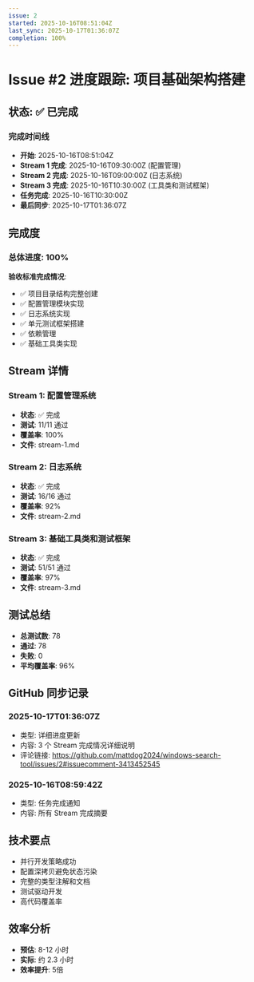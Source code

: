 ```yaml
---
issue: 2
started: 2025-10-16T08:51:04Z
last_sync: 2025-10-17T01:36:07Z
completion: 100%
---
```


# Issue #2 进度跟踪: 项目基础架构搭建

## 状态: ✅ 已完成

### 完成时间线
- **开始**: 2025-10-16T08:51:04Z
- **Stream 1 完成**: 2025-10-16T09:30:00Z (配置管理)
- **Stream 2 完成**: 2025-10-16T09:00:00Z (日志系统)
- **Stream 3 完成**: 2025-10-16T10:30:00Z (工具类和测试框架)
- **任务完成**: 2025-10-16T10:30:00Z
- **最后同步**: 2025-10-17T01:36:07Z

## 完成度

### 总体进度: 100%

**验收标准完成情况**:
- ✅ 项目目录结构完整创建
- ✅ 配置管理模块实现
- ✅ 日志系统实现
- ✅ 单元测试框架搭建
- ✅ 依赖管理
- ✅ 基础工具类实现

## Stream 详情

### Stream 1: 配置管理系统
- **状态**: ✅ 完成
- **测试**: 11/11 通过
- **覆盖率**: 100%
- **文件**: stream-1.md

### Stream 2: 日志系统
- **状态**: ✅ 完成
- **测试**: 16/16 通过
- **覆盖率**: 92%
- **文件**: stream-2.md

### Stream 3: 基础工具类和测试框架
- **状态**: ✅ 完成
- **测试**: 51/51 通过
- **覆盖率**: 97%
- **文件**: stream-3.md

## 测试总结

- **总测试数**: 78
- **通过**: 78
- **失败**: 0
- **平均覆盖率**: 96%

## GitHub 同步记录

### 2025-10-17T01:36:07Z
- 类型: 详细进度更新
- 内容: 3 个 Stream 完成情况详细说明
- 评论链接: https://github.com/mattdog2024/windows-search-tool/issues/2#issuecomment-3413452545

### 2025-10-16T08:59:42Z
- 类型: 任务完成通知
- 内容: 所有 Stream 完成摘要

## 技术要点

- 并行开发策略成功
- 配置深拷贝避免状态污染
- 完整的类型注解和文档
- 测试驱动开发
- 高代码覆盖率

## 效率分析

- **预估**: 8-12 小时
- **实际**: 约 2.3 小时
- **效率提升**: 5倍
